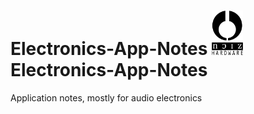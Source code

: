# Electronics-App-Notes   <img src="/common/nhfull_tiny.png" alt="noizHARDWARE logo" width="50"/>Electronics-App-Notes

Application notes, mostly for audio electronics
